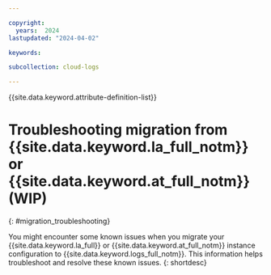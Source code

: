 ```yaml
---

copyright:
  years:  2024
lastupdated: "2024-04-02"

keywords:

subcollection: cloud-logs

---
```


{{site.data.keyword.attribute-definition-list}}


# Troubleshooting migration from {{site.data.keyword.la_full_notm}} or {{site.data.keyword.at_full_notm}} (WIP)
{: #migration_troubleshooting}

You might encounter some known issues when you migrate your {{site.data.keyword.la_full}} or {{site.data.keyword.at_full_notm}} instance configuration to {{site.data.keyword.logs_full_notm}}. This information helps troubleshoot and resolve these known issues.
{: shortdesc}
